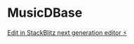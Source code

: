 # MusicDBase

[Edit in StackBlitz next generation editor ⚡️](https://stackblitz.com/~/github.com/ujnet/MusicDBase)